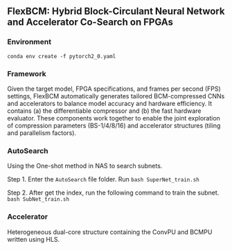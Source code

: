 ## FlexBCM: Hybrid Block-Circulant Neural Network and Accelerator Co-Search on FPGAs

### Environment 
```conda env create -f pytorch2_0.yaml```
### Framework
Given the target model, FPGA specifications, and frames per second (FPS) settings, FlexBCM automatically generates tailored BCM-compressed CNNs and accelerators to balance model accuracy and hardware efficiency. It contains (a) the differentiable compressor and (b) the fast hardware evaluator. These components work together to enable the joint exploration of compression parameters (BS-1/4/8/16) and accelerator structures (tiling and parallelism factors).
### AutoSearch
Using the One-shot method in NAS to search subnets.

Step 1.  Enter the ```AutoSearch``` file folder. Run
```bash SuperNet_train.sh```

Step 2. After get the index, run the following command to train the subnet.
```bash SubNet_train.sh```

### Accelerator
Heterogeneous dual-core structure containing the ConvPU and BCMPU written using HLS.

